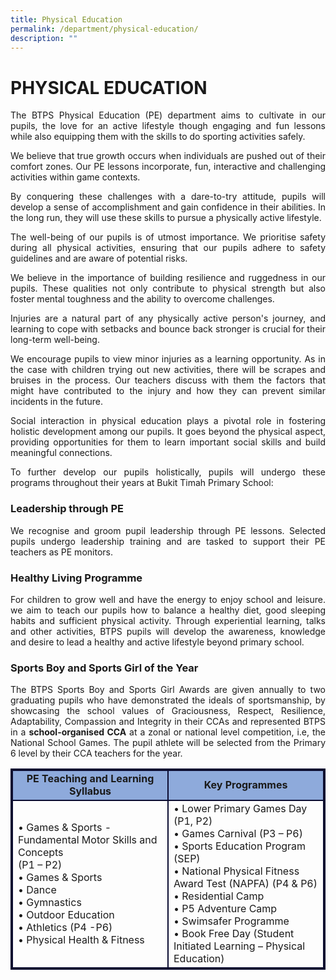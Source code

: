 ```yaml
---
title: Physical Education
permalink: /department/physical-education/
description: ""
---
```

# PHYSICAL EDUCATION


<p align="justify">The BTPS Physical Education (PE) department aims to cultivate in our pupils, the love for an active lifestyle though engaging and fun lessons while also equipping them with the skills to do sporting activities safely.</p>

<p align="justify">We believe that true growth occurs when individuals are pushed out of their comfort zones. Our PE lessons incorporate, fun, interactive and challenging activities within game contexts. </p>

<p align="justify">By conquering these challenges with a dare-to-try attitude, pupils will develop a sense of accomplishment and gain confidence in their abilities. In the long run, they will use these skills to pursue a physically active lifestyle. </p>

<p align="justify">The well-being of our pupils is of utmost importance. We prioritise safety during all physical activities, ensuring that our pupils adhere to safety guidelines and are aware of potential risks.</p>

<p align="justify">We believe in the importance of building resilience and ruggedness in our pupils. These qualities not only contribute to physical strength but also foster mental toughness and the ability to overcome challenges. </p>

<p align="justify">Injuries are a natural part of any physically active person's journey, and learning to cope with setbacks and bounce back stronger is crucial for their long-term well-being. </p>

<p align="justify">We encourage pupils to view minor injuries as a learning opportunity. As in the case with children trying out new activities, there will be scrapes and bruises in the process. Our teachers discuss with them the factors that might have contributed to the injury and how they can prevent similar incidents in the future.</p>

<p align="justify">Social interaction in physical education plays a pivotal role in fostering holistic development among our pupils. It goes beyond the physical aspect, providing opportunities for them to learn important social skills and build meaningful connections. </p>

<p align="justify">To further develop our pupils holistically, pupils will undergo these programs throughout their years at Bukit Timah Primary School:</p>

<h3>Leadership through PE</h3>
<p align="justify">We recognise and groom pupil leadership through PE lessons. Selected pupils undergo leadership training and are tasked to support their PE teachers as PE monitors. </p>

<h3>Healthy Living Programme</h3>
<p align="justify">For children to grow well and have the energy to enjoy school and leisure. we aim to teach our pupils how to balance a healthy diet, good sleeping habits and sufficient physical activity. Through experiential learning, talks and other activities, BTPS pupils will develop the awareness, knowledge and desire to lead a healthy and active lifestyle beyond primary school. </p>

<h3>Sports Boy and Sports Girl of the Year</h3> 
<p align="justify">The BTPS Sports Boy and Sports Girl Awards are given annually to two graduating pupils who have demonstrated the ideals of sportsmanship, by showcasing the school values of Graciousness, Respect, Resilience, Adaptability, Compassion and Integrity in their CCAs and represented BTPS in a <b>school-organised CCA</b> at a zonal or national level competition, i.e, the National School Games. The pupil athlete will be selected from the Primary 6 level by their CCA teachers for the year.

<table style="border:2px solid #0A0B30">
<tbody>
<tr>
<td style="border:2px solid #0A0B30; background-color:#8EAADB; text-align: center; width:25%"><strong>PE Teaching and Learning Syllabus</strong> </td><td style="border:2px solid #0A0B30; background-color:#8EAADB; text-align: center; width:25%"><strong>Key Programmes</strong>
</td></tr>
<tr>
<td style="border:2px solid #0A0B30; vertical-align: middle;" rowspan="2">
• Games &amp; Sports - Fundamental Motor Skills and Concepts <br>(P1 – P2)<br>
• Games &amp; Sports<br>
• Dance<br>
• Gymnastics<br>
• Outdoor Education<br>
• Athletics (P4 -P6)<br>
• Physical Health &amp; Fitness<br>
</td>
<td style="border:2px solid #0A0B30; vertical-align: middle;">
• Lower Primary Games Day (P1, P2)<br>
•	Games Carnival (P3 – P6)<br>
•	Sports Education Program (SEP)<br>
•	National Physical Fitness Award Test (NAPFA) (P4 &amp; P6)<br>
•	Residential Camp<br>
•	P5 Adventure Camp<br>
•	Swimsafer Programme<br>
•	Book Free Day (Student Initiated Learning – Physical Education)
<br></td></tr></tbody></table></p>